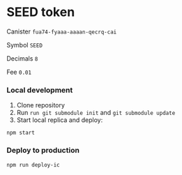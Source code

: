 # SEED token

Canister `fua74-fyaaa-aaaan-qecrq-cai`

Symbol `SEED`

Decimals `8`

Fee `0.01`


### Local development
1. Clone repository
2. Run `run git submodule init` and `git submodule update`
3. Start local replica and deploy:
```
npm start
```

### Deploy to production
```
npm run deploy-ic
```